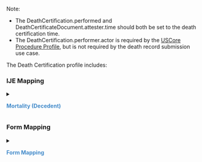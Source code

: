 
  Note:
  * The DeathCertification.performed and DeathCertificateDocument.attester.time should both be set to the death certification time.
  * The DeathCertification.performer.actor is required by the [USCore Procedure Profile]({{hl7fhiruscore}}/StructureDefinition-us-core-procedure.html),
  but is not required by the death record submission use case.

  The Death Certification profile includes:

### IJE Mapping

<style>
 .context-menu {cursor: context-menu; color: #438bca;}
 .context-menu:hover {opacity: 0.5;}
</style>
<details>

<summary>

<strong class='context-menu'> Mortality (Decedent) </strong>

</summary>
<table class='grid'>
<thead>
  <tr>
    <th style='text-align: center'><strong>Use Case</strong></th>
    <th><strong>#</strong></th>
    <th><strong>Description</strong></th>
    <th><strong>IJE Name</strong></th>
    <th><strong>Field</strong></th>
    <th><strong>Type</strong></th>
    <th><strong>Value Set/Comments</strong></th>
  </tr>
</thead>
<tbody>
<tr>
  <td style='text-align: center'>Mortality</td>
  <td>119</td>
  <td>Title of Certifier</td>
  <td>CERTL</td>
  <td>performer.function (note that if value is "OTH" then performed.function.text should contain 'Full Text for Other Individual Legally Allowed to Certify')</td>
  <td>codeable</td>
  <td><a href='ValueSet-vrdr-certifier-types-vs.html'>CertifierTypesVS</a></td>
</tr>
<tr>
  <td style='text-align: center'>Mortality</td>
  <td>235</td>
  <td>Certifier Date Signed</td>
  <td>CERTDATE</td>
  <td>performed</td>
  <td>dateTime</td>
  <td>-</td>
</tr>

</tbody>
</table>

</details>
<p></p>


### Form Mapping
<details>

<summary>

<strong class='context-menu' >Form Mapping</strong>

</summary>
<table class='grid'>
<thead>
  <tr>
    <th style='text-align: center'><strong>Item #</strong></th>
    <th><strong>Form Field</strong></th>
    <th><strong>FHIR Profile Field</strong></th>
    <th><strong>Reference</strong></th>
  </tr>
</thead>
<tbody>
<tr>
  <td style='text-align: center'>45</td>
  <td>Certifier</td>
  <td>performer.function</td>
  <td><a href='https://www.cdc.gov/nchs/data/dvs/DEATH11-03final-ACC.pdf'> Certificate of Death</a></td>
</tr>
<tr>
  <td style='text-align: center'>49</td>
  <td>Date Certified</td>
  <td>performed</td>
  <td><a href='https://www.cdc.gov/nchs/data/dvs/DEATH11-03final-ACC.pdf'> Certificate of Death</a></td>
</tr>
</tbody>
</table>

